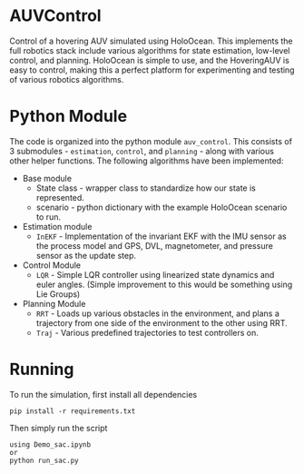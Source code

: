 # AUVControl
Control of a hovering AUV simulated using HoloOcean. This implements the full robotics stack 
include various algorithms for state estimation, low-level control, and planning. HoloOcean is simple
to use, and the HoveringAUV is easy to control, making this a perfect platform for experimenting and 
testing of various robotics algorithms.

# Python Module
The code is organized into the python module `auv_control`. This consists of 3 submodules - 
`estimation`, `control`, and `planning` - along with various other helper functions. The following algorithms have been implemented:

- Base module
    - State class - wrapper class to standardize how our state is represented.
    - scenario - python dictionary with the example HoloOcean scenario to run.
- Estimation module
    - `InEKF` - Implementation of the invariant EKF with the IMU sensor as the process model
        and GPS, DVL, magnetometer, and pressure sensor as the update step.
- Control Module
    - `LQR` - Simple LQR controller using linearized state dynamics and euler angles. (Simple
    improvement to this would be something using Lie Groups)
- Planning Module
    - `RRT` - Loads up various obstacles in the environment, and plans a trajectory from one side of the environment to the other using RRT.
    - `Traj` - Various predefined trajectories to test controllers on.

# Running

To run the simulation, first install all dependencies
```
pip install -r requirements.txt
```

Then simply run the script
```
using Demo_sac.ipynb
or
python run_sac.py
```
